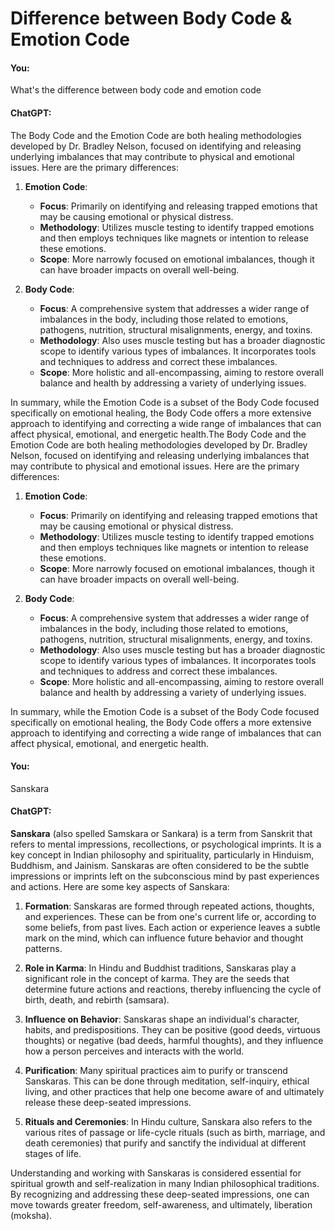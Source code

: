# Difference between Body Code & Emotion Code

#### You:
What's the difference between body code and emotion code

#### ChatGPT:
The Body Code and the Emotion Code are both healing methodologies developed by Dr. Bradley Nelson, focused on identifying and releasing underlying imbalances that may contribute to physical and emotional issues. Here are the primary differences:

1. **Emotion Code**:
   - **Focus**: Primarily on identifying and releasing trapped emotions that may be causing emotional or physical distress.
   - **Methodology**: Utilizes muscle testing to identify trapped emotions and then employs techniques like magnets or intention to release these emotions.
   - **Scope**: More narrowly focused on emotional imbalances, though it can have broader impacts on overall well-being.

2. **Body Code**:
   - **Focus**: A comprehensive system that addresses a wider range of imbalances in the body, including those related to emotions, pathogens, nutrition, structural misalignments, energy, and toxins.
   - **Methodology**: Also uses muscle testing but has a broader diagnostic scope to identify various types of imbalances. It incorporates tools and techniques to address and correct these imbalances.
   - **Scope**: More holistic and all-encompassing, aiming to restore overall balance and health by addressing a variety of underlying issues.

In summary, while the Emotion Code is a subset of the Body Code focused specifically on emotional healing, the Body Code offers a more extensive approach to identifying and correcting a wide range of imbalances that can affect physical, emotional, and energetic health.The Body Code and the Emotion Code are both healing methodologies developed by Dr. Bradley Nelson, focused on identifying and releasing underlying imbalances that may contribute to physical and emotional issues. Here are the primary differences:

1. **Emotion Code**:
   - **Focus**: Primarily on identifying and releasing trapped emotions that may be causing emotional or physical distress.
   - **Methodology**: Utilizes muscle testing to identify trapped emotions and then employs techniques like magnets or intention to release these emotions.
   - **Scope**: More narrowly focused on emotional imbalances, though it can have broader impacts on overall well-being.

2. **Body Code**:
   - **Focus**: A comprehensive system that addresses a wider range of imbalances in the body, including those related to emotions, pathogens, nutrition, structural misalignments, energy, and toxins.
   - **Methodology**: Also uses muscle testing but has a broader diagnostic scope to identify various types of imbalances. It incorporates tools and techniques to address and correct these imbalances.
   - **Scope**: More holistic and all-encompassing, aiming to restore overall balance and health by addressing a variety of underlying issues.

In summary, while the Emotion Code is a subset of the Body Code focused specifically on emotional healing, the Body Code offers a more extensive approach to identifying and correcting a wide range of imbalances that can affect physical, emotional, and energetic health.


#### You:
Sanskara

#### ChatGPT:
**Sanskara** (also spelled Samskara or Sankara) is a term from Sanskrit that refers to mental impressions, recollections, or psychological imprints. It is a key concept in Indian philosophy and spirituality, particularly in Hinduism, Buddhism, and Jainism. Sanskaras are often considered to be the subtle impressions or imprints left on the subconscious mind by past experiences and actions. Here are some key aspects of Sanskara:

1. **Formation**: Sanskaras are formed through repeated actions, thoughts, and experiences. These can be from one's current life or, according to some beliefs, from past lives. Each action or experience leaves a subtle mark on the mind, which can influence future behavior and thought patterns.

2. **Role in Karma**: In Hindu and Buddhist traditions, Sanskaras play a significant role in the concept of karma. They are the seeds that determine future actions and reactions, thereby influencing the cycle of birth, death, and rebirth (samsara).

3. **Influence on Behavior**: Sanskaras shape an individual's character, habits, and predispositions. They can be positive (good deeds, virtuous thoughts) or negative (bad deeds, harmful thoughts), and they influence how a person perceives and interacts with the world.

4. **Purification**: Many spiritual practices aim to purify or transcend Sanskaras. This can be done through meditation, self-inquiry, ethical living, and other practices that help one become aware of and ultimately release these deep-seated impressions.

5. **Rituals and Ceremonies**: In Hindu culture, Sanskara also refers to the various rites of passage or life-cycle rituals (such as birth, marriage, and death ceremonies) that purify and sanctify the individual at different stages of life.

Understanding and working with Sanskaras is considered essential for spiritual growth and self-realization in many Indian philosophical traditions. By recognizing and addressing these deep-seated impressions, one can move towards greater freedom, self-awareness, and ultimately, liberation (moksha).
